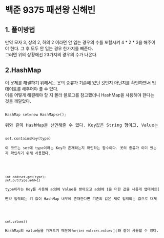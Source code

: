 # 백준 9375 패션왕 신해빈

## 1. 풀이방법
만약 모자 3, 상의 2, 하의 2 이라면 안 입는 경우의 수를 포함시켜 4 * 2 * 3을 해주어야 한다. 그 후 모두 안 입는 경우 한가지를 빼준다.<br>
그러면 위의 상황에선 23가지의 경우의 수가 나온다. 

## 2.HashMap
이 문제를 해결하기 위해서는 옷의 종류가 기존에 있던 것인지 아닌지를 확인하면서 업데이트를 해주어야 풀 수 있다. <br>
이를 어떻게 해결해야 할 지 몰라 블로그를 참고했더니 HashMap을 사용해야 한다는 것을 깨달았다.<br>

<pre>
<code>
HashMap<String,Integer> set=new HashMap<>();
</code>
위와 같이 HashMap을 선언해줄 수 있다. Key값은 String 형이고, Value는 Integer형이라는 HashMap을 만든다는 의미이다.
</pre>

<pre>
<code>
set.containsKey(type)
</cdoe>
이 코드는 set에 type이라는 Key가 존재하는지 확인하는 함수이다. 옷의 종류가 이미 있는지 확인하기 위해 사용했다.
</pre>
<pre>
<code>
int add=set.get(type);
set.put(type,add+1)
</code>
type이라는 Key를 사용해 add에 Value를 받아오고 add에 1을 더한 값을 새롭게 업데이트한다.<br>
만약 입력되는 키 값이 HashMap 내부에 존재한다면 기존의 값은 새로 입력되는 값으로 대체 된다고 한다.
</pre>
<pre>
<code>
set.values()
</code>
HashMap의 value들을 가져오기 때문에<code>for(int val:set.values())</code>와 같이 사용할 수 있다.
</pre>
